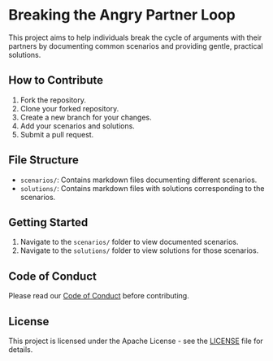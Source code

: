 # Breaking the Angry Partner Loop

This project aims to help individuals break the cycle of arguments with their partners by documenting common scenarios and providing gentle, practical solutions. 

## How to Contribute

1. Fork the repository.
2. Clone your forked repository.
3. Create a new branch for your changes.
4. Add your scenarios and solutions.
5. Submit a pull request.

## File Structure

- `scenarios/`: Contains markdown files documenting different scenarios.
- `solutions/`: Contains markdown files with solutions corresponding to the scenarios.

## Getting Started

1. Navigate to the `scenarios/` folder to view documented scenarios.
2. Navigate to the `solutions/` folder to view solutions for those scenarios.

## Code of Conduct

Please read our [Code of Conduct](.github/CODE_OF_CONDUCT.md) before contributing.

## License

This project is licensed under the Apache License - see the [LICENSE](LICENSE) file for details.

